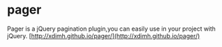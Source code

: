 # pager
Pager is a jQuery pagination plugin,you can easily use in your project with jQuery.
[http://xdimh.github.io/pager/](http://xdimh.github.io/pager/)
